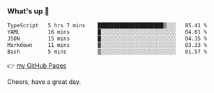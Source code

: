 ### What's up 👋

<!--START_SECTION:waka-->

```txt
TypeScript   5 hrs 7 mins    █████████████████████▒░░░   85.41 %
YAML         16 mins         █░░░░░░░░░░░░░░░░░░░░░░░░   04.61 %
JSON         15 mins         █░░░░░░░░░░░░░░░░░░░░░░░░   04.35 %
Markdown     11 mins         ▓░░░░░░░░░░░░░░░░░░░░░░░░   03.33 %
Bash         5 mins          ▒░░░░░░░░░░░░░░░░░░░░░░░░   01.57 %
```

<!--END_SECTION:waka-->

👉 [my GitHub Pages](https://ykzhukian.github.io)

Cheers, have a great day.

